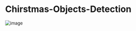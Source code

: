 # Chirstmas-Objects-Detection

![image](https://user-images.githubusercontent.com/87477460/162206489-f77653f0-9196-4485-ae51-ed0a09e469b7.png)

